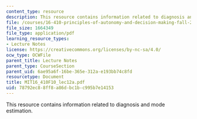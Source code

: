 ```yaml
---
content_type: resource
description: This resource contains information related to diagnosis and mode estimation.
file: /courses/16-410-principles-of-autonomy-and-decision-making-fall-2010/78792ec88ff8a86dbc1bc995b7e14153_MIT16_410F10_lec12a.pdf
file_size: 1664349
file_type: application/pdf
learning_resource_types:
- Lecture Notes
license: https://creativecommons.org/licenses/by-nc-sa/4.0/
ocw_type: OCWFile
parent_title: Lecture Notes
parent_type: CourseSection
parent_uid: 6ae95a6f-16be-365e-312a-e193bb74c8fd
resourcetype: Document
title: MIT16_410F10_lec12a.pdf
uid: 78792ec8-8ff8-a86d-bc1b-c995b7e14153
---
```

This resource contains information related to diagnosis and mode estimation.